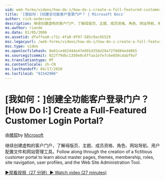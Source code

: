 ```yaml
---
uid: web-forms/videos/how-do-i/how-do-i-create-a-full-featured-customer-login-portal
title: '[我如何：]创建全功能客户登录门户？ | Microsoft Docs'
author: rick-anderson
description: 继续创建虚构的客户门户，了解母版页、主题、成员资格、角色、网站导航、用户配置文件和...
ms.author: riande
ms.date: 01/05/2006
ms.assetid: dfaffea8-c71c-4fa0-9f97-585c9ac95529
msc.legacyurl: /web-forms/videos/how-do-i/how-do-i-create-a-full-featured-customer-login-portal
msc.type: video
ms.openlocfilehash: 8e81ce462d44e47e091d356d29a72f8d84ed48b5
ms.sourcegitcommit: 022f79dbc1350e0c6ffaa1e7e7c6e850cdabf9af
ms.translationtype: MT
ms.contentlocale: zh-CN
ms.lasthandoff: 04/17/2020
ms.locfileid: "81542906"
---
```

# <a name="how-do-i-create-a-full-featured-customer-login-portal"></a><span data-ttu-id="396d1-104">[我如何：]创建全功能客户登录门户？</span><span class="sxs-lookup"><span data-stu-id="396d1-104">[How Do I:] Create a Full-Featured Customer Login Portal?</span></span>

<span data-ttu-id="396d1-105">由[微软](https://github.com/microsoft)</span><span class="sxs-lookup"><span data-stu-id="396d1-105">by [Microsoft](https://github.com/microsoft)</span></span>

<span data-ttu-id="396d1-106">继续创建虚构的客户门户，了解母版页、主题、成员资格、角色、网站导航、用户配置文件和网站管理工具。</span><span class="sxs-lookup"><span data-stu-id="396d1-106">Follow along through the creation of a fictitious customer portal to learn about master pages, themes, membership, roles, site navigation, user profiles, and the Web Site Administration Tool.</span></span>

[<span data-ttu-id="396d1-107">&#9654;观看视频（27 分钟）</span><span class="sxs-lookup"><span data-stu-id="396d1-107">&#9654; Watch video (27 minutes)</span></span>](https://channel9.msdn.com/Blogs/ASP-NET-Site-Videos/how-do-i-create-a-full-featured-customer-login-portal)
